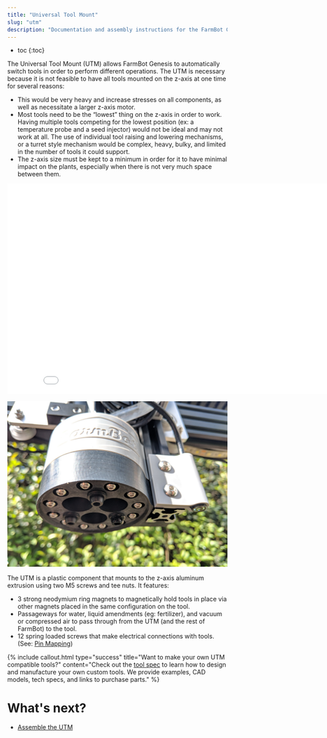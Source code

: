 ```yaml
---
title: "Universal Tool Mount"
slug: "utm"
description: "Documentation and assembly instructions for the FarmBot Genesis universal tool mount"
---
```


* toc
{:toc}

The Universal Tool Mount (UTM) allows FarmBot Genesis to automatically switch tools in order to perform different operations. The UTM is necessary because it is not feasible to have all tools mounted on the z-axis at one time for several reasons:

  * This would be very heavy and increase stresses on all components, as well as necessitate a larger z-axis motor.
  * Most tools need to be the “lowest” thing on the z-axis in order to work. Having multiple tools competing for the lowest position (ex: a temperature probe and a seed injector) would not be ideal and may not work at all. The use of individual tool raising and lowering mechanisms, or a turret style mechanism would be complex, heavy, bulky, and limited in the number of tools it could support.
  * The z-axis size must be kept to a minimum in order for it to have minimal impact on the plants, especially when there is not very much space between them.

<iframe class="embedly-embed" src="//cdn.embedly.com/widgets/media.html?src=https%3A%2F%2Fwww.youtube.com%2Fembed%2Fq8xjCBq32C8%3Ffeature%3Doembed&url=http%3A%2F%2Fwww.youtube.com%2Fwatch%3Fv%3Dq8xjCBq32C8&image=https%3A%2F%2Fi.ytimg.com%2Fvi%2Fq8xjCBq32C8%2Fhqdefault.jpg&key=02466f963b9b4bb8845a05b53d3235d7&type=text%2Fhtml&schema=youtube" width="854" height="480" scrolling="no" frameborder="0" allowfullscreen></iframe>



![v1.3 UTM.jpg](_images/v1.3_UTM.jpg)

The UTM is a plastic component that mounts to the z-axis aluminum extrusion using two M5 screws and tee nuts.
It features:
* 3 strong neodymium ring magnets to magnetically hold tools in place via other magnets placed in the same configuration on the tool.
* Passageways for water, liquid amendments (eg: fertilizer), and vacuum or compressed air to pass through from the UTM (and the rest of FarmBot) to the tool.
* 12 spring loaded screws that make electrical connections with tools. (See: [Pin Mapping](wire-up-the-utm#pin-mapping))

{%
include callout.html
type="success"
title="Want to make your own UTM compatible tools?"
content="Check out the [tool spec](../Extras/mods/tool-spec.md) to learn how to design and manufacture your own custom tools. We provide examples, CAD models, tech specs, and links to purchase parts."
%}


# What's next?

 * [Assemble the UTM](../FarmBot-Genesis-V1.3/utm/assemble-the-utm.md)
